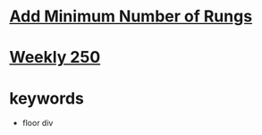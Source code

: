 # [Add Minimum Number of Rungs](https://leetcode.com/problems/add-minimum-number-of-rungs/)


# [Weekly 250](https://leetcode.com/contest/weekly-contest-250)


# keywords
- floor div